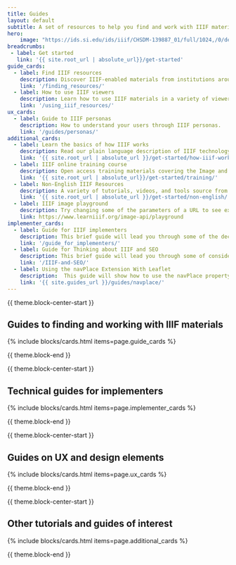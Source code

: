 ```yaml
---
title: Guides 
layout: default
subtitle: A set of resources to help you find and work with IIIF materials, built by members of the IIIF community
hero:
    image: "https://ids.si.edu/ids/iiif/CHSDM-139887_01/full/1024,/0/default.jpg"
breadcrumbs:
 - label: Get started
   link: '{{ site.root_url | absolute_url}}/get-started'
guide_cards:
  - label: Find IIIF resources
    description: Discover IIIF-enabled materials from institutions around the world.
    link: '/finding_resources/'
  - label: How to use IIIF viewers
    description: Learn how to use IIIF materials in a variety of viewers for teaching, research across sites, and more.
    link: '/using_iiif_resources/'
ux_cards:
  - label: Guide to IIIF personas
    description: How to understand your users through IIIF personas.
    link: '/guides/personas/'
additional_cards:
  - label: Learn the basics of how IIIF works
    description: Read our plain language description of IIIF technology.
    link: '{{ site.root_url | absolute_url }}/get-started/how-iiif-works'
  - label: IIIF online training course
    description: Open access training materials covering the Image and Presentation APIs as well as annotating images, among other topics.
    link: '{{ site.root_url | absolute_url}}/get-started/training/'
  - label: Non-English IIIF Resources
    description: A variety of tutorials, videos, and tools source from many countries within the IIIF community. 
    link: '{{ site.root_url | absolute_url }}/get-started/non-english/'
  - label: IIIF image playground
    description: Try changing some of the parameters of a URL to see exactly how the IIIF Image API works. 
    link: https://www.learniiif.org/image-api/playground
implementer_cards:
  - label: Guide for IIIF implementers
    description: This brief guide will lead you through some of the decision points to help get you going with IIIF.
    link: '/guide_for_implementers/'
  - label: Guide for Thinking about IIIF and SEO
    description: This brief guide will lead you through some of considerations related to what, if any, impact IIIF images and viewers will have when it comes to visibility in search engines.
    link: '/IIIF-and-SEO/'
  - label: Using the navPlace Extension With Leaflet
    description:  This guide will show how to use the navPlace property to connect geographic coordinates with IIIF Manifests.
    link: '{{ site.guides_url }}/guides/navplace/'
---
```


{{ theme.block-center-start }}

## Guides to finding and working with IIIF materials

{% include blocks/cards.html items=page.guide_cards %}

{{ theme.block-end }}

{{ theme.block-center-start }}

## Technical guides for implementers

{% include blocks/cards.html items=page.implementer_cards %}

{{ theme.block-end }}

{{ theme.block-center-start }}

## Guides on UX and design elements

{% include blocks/cards.html items=page.ux_cards %}

{{ theme.block-end }}

{{ theme.block-center-start }}


## Other tutorials and guides of interest

{% include blocks/cards.html items=page.additional_cards %}

{{ theme.block-end }}

